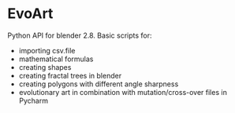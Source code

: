 # EvoArt

Python API for blender 2.8. 
Basic scripts for:
- importing csv.file
- mathematical formulas
- creating shapes
- creating fractal trees in blender
- creating polygons with different angle sharpness
- evolutionary art in combination with mutation/cross-over files in Pycharm
